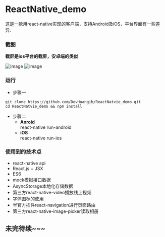 # ReactNative_demo
这是一款用react-native实现的客户端，支持Android及iOS，平台界面有一些差异.

### 截图

**截屏是ios平台的截屏，安卓端的类似**  

![image](https://github.com/DevHuangjb/ReactNatvie_demo/blob/master/screenshot/screenshot1.gif)
![image](https://github.com/DevHuangjb/ReactNatvie_demo/blob/master/screenshot/screenshot2.gif)

### 运行
* 步骤一
```
git clone https://github.com/DevHuangjb/ReactNatvie_demo.git
cd ReactNatvie_demo && npm install
```

* 步骤二
    * **Anroid**  
        react-native run-android 
    * **iOS**  
        react-native run-ios
    
### 使用到的技术点

* react-native api
* React.js + JSX
* ES6
* mock模拟接口数据
* AsyncStorage本地化存储数据
* 第三方react-native-video播放线上视频
* 字体图标的使用
* 半官方插件react-navigation进行页面路由
* 第三方react-native-image-picker读取相册

## 未完待续~~~
